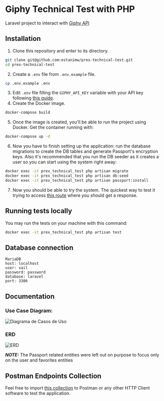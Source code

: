 # Giphy Technical Test with PHP

Laravel project to interact with [Giphy API](https://developers.giphy.com/)

## Installation

1) Clone this repository and enter to its directory.
```bash
git clone git@github.com:estanimw/prex-technical-test.git
cd prex-technical-test
```
2) Create a `.env` file from `.env.example` file.
```bash
cp .env.example .env
```
3) Edit `.env` file filling the `GIPHY_API_KEY` variable with your API key following [this guide](https://developers.giphy.com/docs/api/#quick-start-guide).
4) Create the Docker image.
```bash
docker-compose build
```
5) Once the image is created, you'll be able to run the project using Docker. Get the container running with:
```bash
docker-compose up -d
```
6) Now you have to finish setting up the application: run the database migrations to create the DB tables and generate Passport's encryption keys. Also it's recommended that you run the DB seeder as it creates a user so you can start using the system right away:
```bash
docker exec -it prex_technical_test php artisan migrate
docker exec -it prex_technical_test php artisan db:seed
docker exec -it prex_technical_test php artisan passport:install
```
7) Now you should be able to try the system. The quickest way to test it trying to access [this route](http://localhost:80/) where you should get a response.

## Running tests locally
You may run the tests on your machine with this command:
```bash
docker exec -it prex_technical_test php artisan test
```

## Database connection
```
MariaDB
host: localhost
user: sail
password: password
database: laravel
port: 3306
```

## Documentation
### Use Case Diagram:
![Diagrama de Casos de Uso](https://github.com/estanimw/prex-technical-test/assets/63565054/a5a6f2f3-d194-4d28-9eea-828af6268f2c)

### ERD
![ERD](https://github.com/estanimw/prex-technical-test/assets/63565054/a1fb6b8d-f395-43c0-87fd-18c2e93539a5)

**_NOTE:_** The Passport related entities were left out on purpose to focus only on the user and favorites entities

## Postman Endpoints Collection
Feel free to import [this collection](https://github.com/estanimw/prex-technical-test/blob/main/Prex%20Technical%20Test.postman_collection.json) to Postman or any other HTTP Client software to test the application.